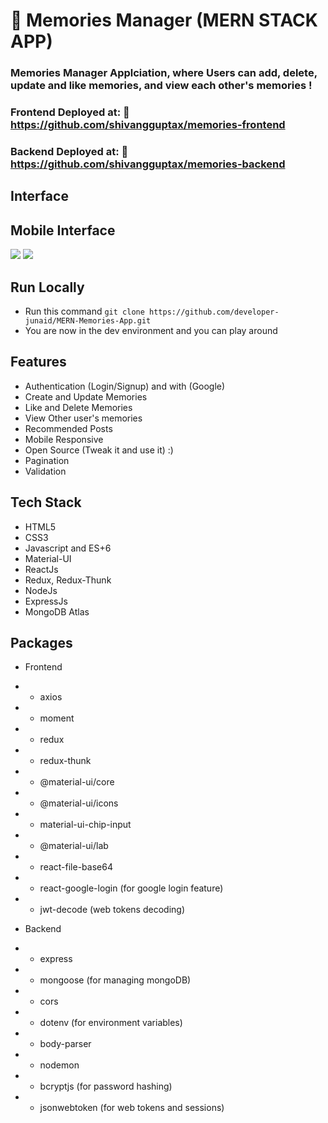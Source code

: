 # :closed_book: Memories Manager (MERN STACK APP)

### Memories Manager Applciation, where Users can add, delete, update and like memories, and view each other's memories !

### Frontend Deployed at: :link: https://github.com/shivangguptax/memories-frontend

### Backend Deployed at: :link: https://github.com/shivangguptax/memories-backend

## Interface




## Mobile Interface

<img src='./projectImages/mobile.png/' />
<img src='./projectImages/mobile2.png/' />

## Run Locally

- Run this command `git clone https://github.com/developer-junaid/MERN-Memories-App.git`
- You are now in the dev environment and you can play around

## Features

- Authentication (Login/Signup) and with (Google)
- Create and Update Memories
- Like and Delete Memories
- View Other user's memories
- Recommended Posts
- Mobile Responsive
- Open Source (Tweak it and use it) :)
- Pagination
- Validation

## Tech Stack

- HTML5
- CSS3
- Javascript and ES+6
- Material-UI
- ReactJs
- Redux, Redux-Thunk
- NodeJs
- ExpressJs
- MongoDB Atlas

## Packages

- Frontend
- - axios
- - moment
- - redux
- - redux-thunk
- - @material-ui/core
- - @material-ui/icons
- - material-ui-chip-input
- - @material-ui/lab
- - react-file-base64
- - react-google-login (for google login feature)
- - jwt-decode (web tokens decoding)

- Backend
- - express
- - mongoose (for managing mongoDB)
- - cors
- - dotenv (for environment variables)
- - body-parser
- - nodemon
- - bcryptjs (for password hashing)
- - jsonwebtoken (for web tokens and sessions)
